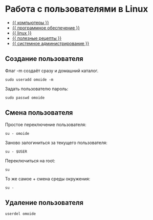 # Работа с пользователями в Linux

- [{{ компьютеры }}](../../__tags/kompytery.md)
- [{{ программное обеспечение }}](../../__tags/programmnoe_obespechenie.md)
- [{{ linux }}](../../__tags/linux.md)
- [{{ полезные рецепты }}](../../__tags/poleznye_retsepty.md)
- [{{ системное администрирование }}](../../__tags/sistemnoe_administrirovanie.md)

## Создание пользователя

Флаг -m создаёт сразу и домашний каталог.

```shell
sudo useradd omoide -m 
```

Задать пользователю пароль:

```shell
sudo passwd omoide
```

## Смена пользователя

Простое переключение пользователя:

```shell
su - omoide
```

Заново залогиниться за текущего пользователя:

```shell
su - $USER
```

Переключиться на root:

```shell
su
```

То же самое + смена среды окружения:

```shell
su -
```

## Удаление пользователя

```shell
userdel omoide
```
